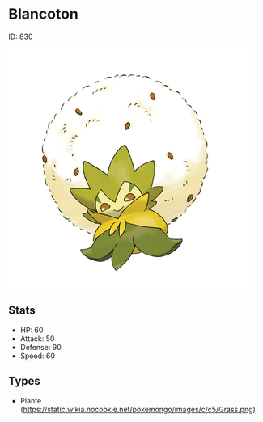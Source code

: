 # Blancoton


ID: 830

![](https://raw.githubusercontent.com/PokeAPI/sprites/master/sprites/pokemon/other/official-artwork/830.png "Blancoton")

## Stats


 - HP: 60
 - Attack: 50
 - Defense: 90
 - Speed: 60

## Types


 - Plante (https://static.wikia.nocookie.net/pokemongo/images/c/c5/Grass.png)
